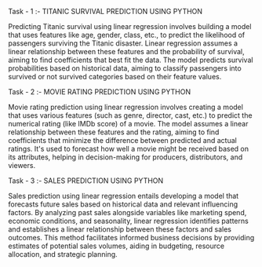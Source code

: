 Task - 1 :- TITANIC SURVIVAL PREDICTION USING PYTHON

Predicting Titanic survival using linear regression involves building a model that uses features like age, gender, class, etc., to predict the likelihood of passengers surviving the Titanic disaster. Linear regression assumes a linear relationship between these features and the probability of survival, aiming to find coefficients that best fit the data. The model predicts survival probabilities based on historical data, aiming to classify passengers into survived or not survived categories based on their feature values.

Task - 2 :- MOVIE RATING PREDICTION USING PYTHON

Movie rating prediction using linear regression involves creating a model that uses various features (such as genre, director, cast, etc.) to predict the numerical rating (like IMDb score) of a movie. The model assumes a linear relationship between these features and the rating, aiming to find coefficients that minimize the difference between predicted and actual ratings. It's used to forecast how well a movie might be received based on its attributes, helping in decision-making for producers, distributors, and viewers.

Task - 3 :- SALES PREDICTION USING PYTHON

Sales prediction using linear regression entails developing a model that forecasts future sales based on historical data and relevant influencing factors. By analyzing past sales alongside variables like marketing spend, economic conditions, and seasonality, linear regression identifies patterns and establishes a linear relationship between these factors and sales outcomes. This method facilitates informed business decisions by providing estimates of potential sales volumes, aiding in budgeting, resource allocation, and strategic planning.
